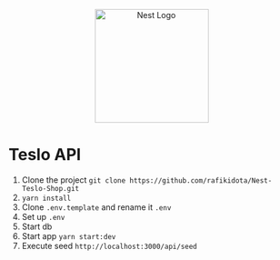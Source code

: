 <p align="center">
  <a href="http://nestjs.com/" target="blank"><img src="https://nestjs.com/img/logo-small.svg" width="200" alt="Nest Logo" /></a>
</p>

# Teslo API
1. Clone the project ```git clone https://github.com/rafikidota/Nest-Teslo-Shop.git ```
2. ```yarn install```
3. Clone ```.env.template``` and rename it ```.env```
4. Set up ```.env```
5. Start db
6. Start app ```yarn start:dev```
7. Execute seed ```http://localhost:3000/api/seed```

